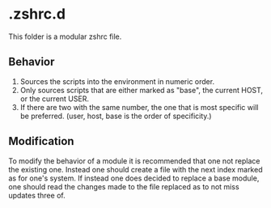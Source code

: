 .zshrc.d
========
This folder is a modular zshrc file.

Behavior
--------
1. Sources the scripts into the environment in numeric order.
2. Only sources scripts that are either marked as "base", the current HOST, or the current USER.
3. If there are two with the same number, the one that is most specific will be preferred.
  (user, host, base is the order of specificity.)

Modification
------------

To modify the behavior of a module it is recommended that one not replace the existing one.
Instead one should create a file with the next index marked as for one's system.
If instead one does decided to replace a base module, one should read the changes made to the file replaced as to not miss updates three of.
